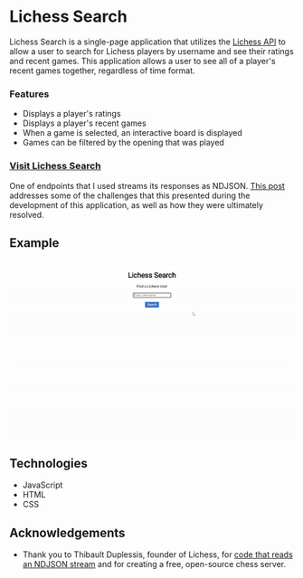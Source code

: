 # Lichess Search

Lichess Search is a single-page application that utilizes the [Lichess API](https://lichess.org/api) to allow a user to search for Lichess players by username and see their ratings and recent games. This application allows a user to see all of a player's recent games together, regardless of time format.

### Features

- Displays a player's ratings
- Displays a player's recent games
- When a game is selected, an interactive board is displayed
- Games can be filtered by the opening that was played

### [Visit Lichess Search](https://e4c5nf3d6.github.io/phase-1-project/)

One of endpoints that I used streams its responses as NDJSON. [This post](https://dev.to/e4c5nf3d6/complications-and-simplifications-creating-a-chess-application-3hef) addresses some of the challenges that this presented during the development of this application, as well as how they were ultimately resolved.

## Example

![Example GIF](media/example-gif.gif)

## Technologies
- JavaScript
- HTML
- CSS

## Acknowledgements

- Thank you to Thibault Duplessis, founder of Lichess, for [code that reads an NDJSON stream](https://gist.github.com/ornicar/a097406810939cf7be1df8ea30e94f3e) and for creating a free, open-source chess server.